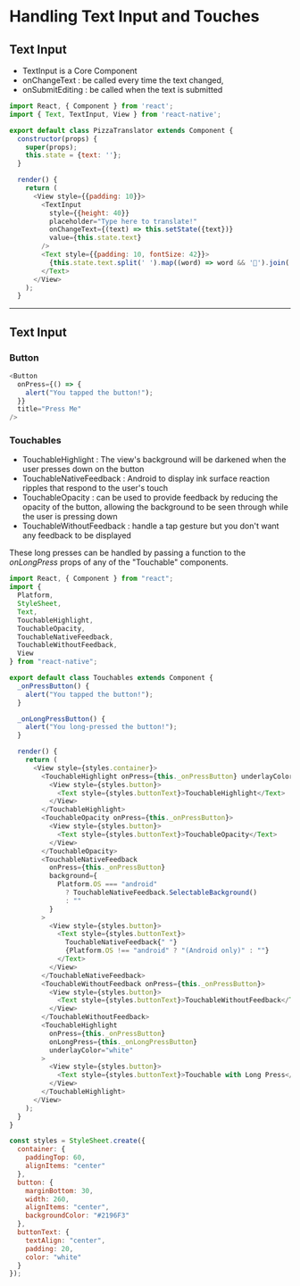 # Handling Text Input and Touches

## Text Input

- TextInput is a Core Component
- onChangeText : be called every time the text changed,
- onSubmitEditing : be called when the text is submitted

```js
import React, { Component } from 'react';
import { Text, TextInput, View } from 'react-native';

export default class PizzaTranslator extends Component {
  constructor(props) {
    super(props);
    this.state = {text: ''};
  }

  render() {
    return (
      <View style={{padding: 10}}>
        <TextInput
          style={{height: 40}}
          placeholder="Type here to translate!"
          onChangeText={(text) => this.setState({text})}
          value={this.state.text}
        />
        <Text style={{padding: 10, fontSize: 42}}>
          {this.state.text.split(' ').map((word) => word && '🍕').join(' ')}
        </Text>
      </View>
    );
  }
```

---

## Text Input

### Button

```js
<Button
  onPress={() => {
    alert("You tapped the button!");
  }}
  title="Press Me"
/>
```

### Touchables

- TouchableHighlight : The view's background will be darkened when the user presses down on the button
- TouchableNativeFeedback : Android to display ink surface reaction ripples that respond to the user's touch
- TouchableOpacity : can be used to provide feedback by reducing the opacity of the button, allowing the background to be seen through while the user is pressing down
- TouchableWithoutFeedback : handle a tap gesture but you don't want any feedback to be displayed

These long presses can be handled by passing a function to the _onLongPress_ props of any of the "Touchable" components.

```js
import React, { Component } from "react";
import {
  Platform,
  StyleSheet,
  Text,
  TouchableHighlight,
  TouchableOpacity,
  TouchableNativeFeedback,
  TouchableWithoutFeedback,
  View
} from "react-native";

export default class Touchables extends Component {
  _onPressButton() {
    alert("You tapped the button!");
  }

  _onLongPressButton() {
    alert("You long-pressed the button!");
  }

  render() {
    return (
      <View style={styles.container}>
        <TouchableHighlight onPress={this._onPressButton} underlayColor="white">
          <View style={styles.button}>
            <Text style={styles.buttonText}>TouchableHighlight</Text>
          </View>
        </TouchableHighlight>
        <TouchableOpacity onPress={this._onPressButton}>
          <View style={styles.button}>
            <Text style={styles.buttonText}>TouchableOpacity</Text>
          </View>
        </TouchableOpacity>
        <TouchableNativeFeedback
          onPress={this._onPressButton}
          background={
            Platform.OS === "android"
              ? TouchableNativeFeedback.SelectableBackground()
              : ""
          }
        >
          <View style={styles.button}>
            <Text style={styles.buttonText}>
              TouchableNativeFeedback{" "}
              {Platform.OS !== "android" ? "(Android only)" : ""}
            </Text>
          </View>
        </TouchableNativeFeedback>
        <TouchableWithoutFeedback onPress={this._onPressButton}>
          <View style={styles.button}>
            <Text style={styles.buttonText}>TouchableWithoutFeedback</Text>
          </View>
        </TouchableWithoutFeedback>
        <TouchableHighlight
          onPress={this._onPressButton}
          onLongPress={this._onLongPressButton}
          underlayColor="white"
        >
          <View style={styles.button}>
            <Text style={styles.buttonText}>Touchable with Long Press</Text>
          </View>
        </TouchableHighlight>
      </View>
    );
  }
}

const styles = StyleSheet.create({
  container: {
    paddingTop: 60,
    alignItems: "center"
  },
  button: {
    marginBottom: 30,
    width: 260,
    alignItems: "center",
    backgroundColor: "#2196F3"
  },
  buttonText: {
    textAlign: "center",
    padding: 20,
    color: "white"
  }
});
```
